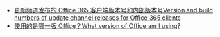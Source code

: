 - [<span data-ttu-id="8df2a-101">更新频道发布的 Office 365 客户端版本号和内部版本号</span><span class="sxs-lookup"><span data-stu-id="8df2a-101">Version and build numbers of update channel releases for Office 365 clients</span></span>](/officeupdates/update-history-office365-proplus-by-date)
- [<span data-ttu-id="8df2a-102">使用的是哪一版 Office？</span><span class="sxs-lookup"><span data-stu-id="8df2a-102">What version of Office am I using?</span></span>](https://support.office.com/article/about-office-what-version-of-office-am-i-using-932788b8-a3ce-44bf-bb09-e334518b8b19)